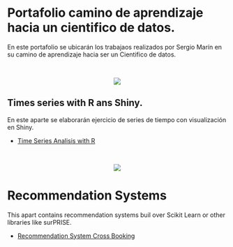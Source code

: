 # Portafolio camino de aprendizaje hacia un cientifico de datos.

En este portafolio se ubicarán los trabajaos realizados por Sergio Marín en su camino de aprendizaje hacia ser un Cientifico de datos.

<br/>
<p align="center">
  <img src="https://i.imgur.com/MUuv4l5.jpg">
<br/>
  
## Times series with R ans Shiny.

</p>

En este aparte se elaborarán ejercicio de series de tiempo con visualización en Shiny.

 - [Time Series Analisis with R](https://github.com/samp891216/Portafolio-SERGIO-MARIN/blob/master/Time%20Series/App%20V2%20-%2028092017.R)

<br/>
<p align="center">
  <img src="https://raw.githubusercontent.com/donnemartin/data-science-ipython-notebooks/master/images/scikitlearn.png">
<br/>
  
  # Recommendation Systems
  
  </P>
  
  This apart contains recommendation systems buil over Scikit Learn or other libraries like surPRISE.
  
 - [Recommendation System Cross Booking]()
